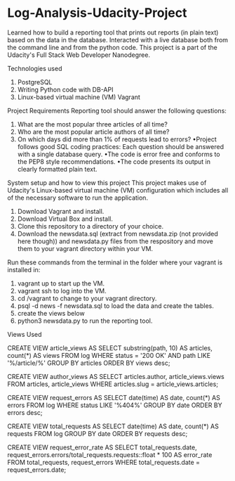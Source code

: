 # Log-Analysis-Udacity-Project

Learned how to build a reporting tool that prints out reports (in plain text) based on the data in the database. Interacted with a live database both from the command line and from the python code. This project is a part of the Udacity's Full Stack Web Developer Nanodegree.

Technologies used
1. PostgreSQL
2. Writing Python code with DB-API
3. Linux-based virtual machine (VM) Vagrant

Project Requirements
Reporting tool should answer the following questions:

1. What are the most popular three articles of all time?
2. Who are the most popular article authors of all time?
3. On which days did more than 1% of requests lead to errors?
•Project follows good SQL coding practices: Each question should be answered with a single database query.
•The code is error free and conforms to the PEP8 style recommendations.
•The code presents its output in clearly formatted plain text.

System setup and how to view this project
This project makes use of Udacity's Linux-based virtual machine (VM) configuration which includes all of the necessary software to run the application.

1. Download Vagrant and install.
2. Download Virtual Box and install.
3. Clone this repository to a directory of your choice.
4. Download the newsdata.sql (extract from newsdata.zip (not provided here though)) and newsdata.py files from the respository and move them to your vagrant directory within your VM.

Run these commands from the terminal in the folder where your vagrant is installed in:
1. vagrant up to start up the VM.
2. vagrant ssh to log into the VM.
3. cd /vagrant to change to your vagrant directory.
4. psql -d news -f newsdata.sql to load the data and create the tables.
5. create the views below
6. python3 newsdata.py to run the reporting tool.

Views Used

CREATE VIEW article_views AS SELECT substring(path, 10) AS articles, count(*) AS views
    FROM log
    WHERE status = '200 OK' AND path LIKE '%/article/%'
    GROUP BY articles
    ORDER BY views desc;
    
 CREATE VIEW author_views AS SELECT articles.author, article_views.views
    FROM articles, article_views
    WHERE articles.slug = article_views.articles;
    
 CREATE VIEW request_errors AS SELECT date(time) AS date, count(*) AS errors
    FROM log
    WHERE status LIKE '%404%'
    GROUP BY date
    ORDER BY errors desc;
    
 CREATE VIEW total_requests AS SELECT date(time) AS date, count(*) AS requests
    FROM log
    GROUP BY date
    ORDER BY requests desc;
    
 CREATE VIEW request_error_rate AS SELECT total_requests.date, request_errors.errors/total_requests.requests::float * 100 AS error_rate
    FROM total_requests, request_errors
    WHERE total_requests.date = request_errors.date;

